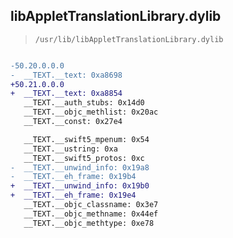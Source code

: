 ## libAppletTranslationLibrary.dylib

> `/usr/lib/libAppletTranslationLibrary.dylib`

```diff

-50.20.0.0.0
-  __TEXT.__text: 0xa8698
+50.21.0.0.0
+  __TEXT.__text: 0xa8854
   __TEXT.__auth_stubs: 0x14d0
   __TEXT.__objc_methlist: 0x20ac
   __TEXT.__const: 0x27e4

   __TEXT.__swift5_mpenum: 0x54
   __TEXT.__ustring: 0xa
   __TEXT.__swift5_protos: 0xc
-  __TEXT.__unwind_info: 0x19a8
-  __TEXT.__eh_frame: 0x19b4
+  __TEXT.__unwind_info: 0x19b0
+  __TEXT.__eh_frame: 0x19e4
   __TEXT.__objc_classname: 0x3e7
   __TEXT.__objc_methname: 0x44ef
   __TEXT.__objc_methtype: 0xe78

```

